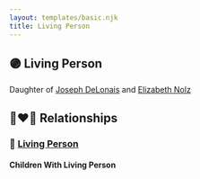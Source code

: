 ```yaml
---
layout: templates/basic.njk
title: Living Person
---
```

## 🟣 Living Person

Daughter of [Joseph DeLonais](/people/7/72748828) and [Elizabeth Nolz](/people/3/37387446)

## 👩‍❤️‍👨 Relationships

### 🔵 [Living Person](/people/6/63129312)

#### Children With Living Person